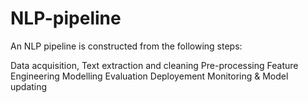 # NLP-pipeline

An NLP pipeline is constructed from the following steps:

Data acquisition,
Text extraction and cleaning
Pre-processing
Feature Engineering
Modelling
Evaluation
Deployement
Monitoring & Model updating

